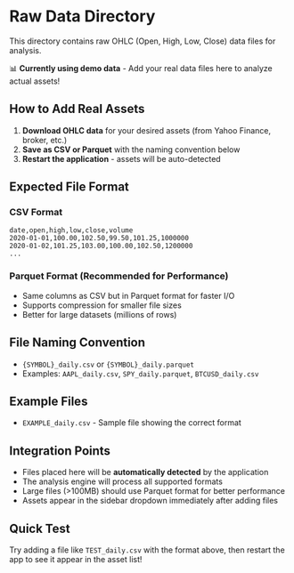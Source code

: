 # Raw Data Directory

This directory contains raw OHLC (Open, High, Low, Close) data files for analysis.

📊 **Currently using demo data** - Add your real data files here to analyze actual assets!

## How to Add Real Assets

1. **Download OHLC data** for your desired assets (from Yahoo Finance, broker, etc.)
2. **Save as CSV or Parquet** with the naming convention below
3. **Restart the application** - assets will be auto-detected

## Expected File Format

### CSV Format
```
date,open,high,low,close,volume
2020-01-01,100.00,102.50,99.50,101.25,1000000
2020-01-02,101.25,103.00,100.00,102.50,1200000
...
```

### Parquet Format (Recommended for Performance)
- Same columns as CSV but in Parquet format for faster I/O
- Supports compression for smaller file sizes
- Better for large datasets (millions of rows)

## File Naming Convention
- `{SYMBOL}_daily.csv` or `{SYMBOL}_daily.parquet`
- Examples: `AAPL_daily.csv`, `SPY_daily.parquet`, `BTCUSD_daily.csv`

## Example Files
- `EXAMPLE_daily.csv` - Sample file showing the correct format

## Integration Points
- Files placed here will be **automatically detected** by the application
- The analysis engine will process all supported formats
- Large files (>100MB) should use Parquet format for better performance
- Assets appear in the sidebar dropdown immediately after adding files

## Quick Test
Try adding a file like `TEST_daily.csv` with the format above, then restart the app to see it appear in the asset list!